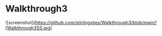# Walkthrough3

![screenshot](https://github.com/stirlingsites/Walkthrough3/blob/main/![Walkthrough3SS.jpg]
